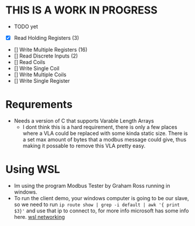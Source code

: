 
# THIS IS A WORK IN PROGRESS
- TODO yet
- [X] Read Holding Registers  (3)
- [] Write Multiple Registers (16)
- [] Read Discrete Inputs     (2)
- [] Read Coils
- [] Write Single Coil
- [] Write Multiple Coils
- [] Write Single Register


# Requrements
- Needs a version of C that supports Varable Length Arrays
    - I dont think this is a hard requirement, there is only a few places where a VLA could be replaced with some kinda static size. There is a set max amount of bytes that a modbus message could give, thus making it possable to remove this VLA pretty easy.


# Using WSL 
- Im using the program Modbus Tester by Graham Ross running in windows.
- To run the client demo, your windows computer is going to be our slave, so we need to run `ip route show | grep -i default | awk '{ print $3}'` and use that ip to connect to, for more info microsoft has some info here. [wsl networking](https://learn.microsoft.com/en-us/windows/wsl/networking#accessing-windows-networking-apps-from-linux-host-ip)